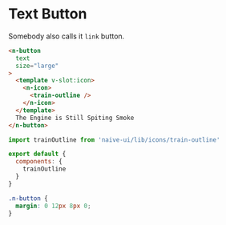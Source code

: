 # Text Button
Somebody also calls it `link` button.
```html
<n-button
  text
  size="large"
>
  <template v-slot:icon>
    <n-icon>
      <train-outline />
    </n-icon>
  </template>
  The Engine is Still Spiting Smoke
</n-button>
```
```js
import trainOutline from 'naive-ui/lib/icons/train-outline'

export default {
  components: {
    trainOutline
  }
}
```
```css
.n-button {
  margin: 0 12px 8px 0;
}
```
